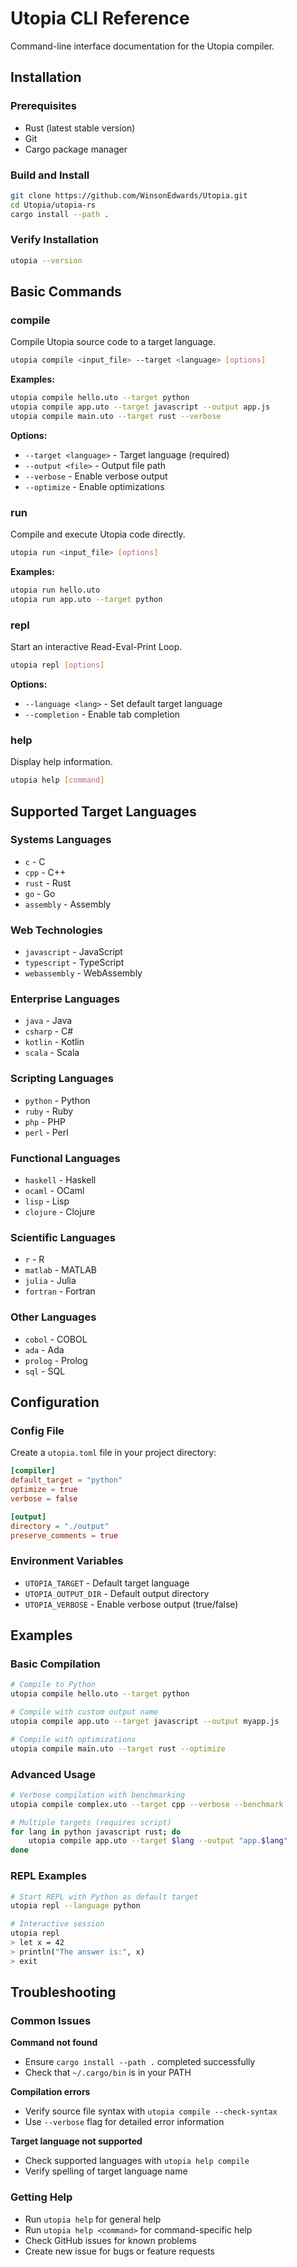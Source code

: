 # Utopia CLI Reference

Command-line interface documentation for the Utopia compiler.

## Installation

### Prerequisites

- Rust (latest stable version)
- Git
- Cargo package manager

### Build and Install

```bash
git clone https://github.com/WinsonEdwards/Utopia.git
cd Utopia/utopia-rs
cargo install --path .
```

### Verify Installation

```bash
utopia --version
```

## Basic Commands

### compile

Compile Utopia source code to a target language.

```bash
utopia compile <input_file> --target <language> [options]
```

**Examples:**
```bash
utopia compile hello.uto --target python
utopia compile app.uto --target javascript --output app.js
utopia compile main.uto --target rust --verbose
```

**Options:**
- `--target <language>` - Target language (required)
- `--output <file>` - Output file path
- `--verbose` - Enable verbose output
- `--optimize` - Enable optimizations

### run

Compile and execute Utopia code directly.

```bash
utopia run <input_file> [options]
```

**Examples:**
```bash
utopia run hello.uto
utopia run app.uto --target python
```

### repl

Start an interactive Read-Eval-Print Loop.

```bash
utopia repl [options]
```

**Options:**
- `--language <lang>` - Set default target language
- `--completion` - Enable tab completion

### help

Display help information.

```bash
utopia help [command]
```

## Supported Target Languages

### Systems Languages
- `c` - C
- `cpp` - C++
- `rust` - Rust
- `go` - Go
- `assembly` - Assembly

### Web Technologies
- `javascript` - JavaScript
- `typescript` - TypeScript
- `webassembly` - WebAssembly

### Enterprise Languages
- `java` - Java
- `csharp` - C#
- `kotlin` - Kotlin
- `scala` - Scala

### Scripting Languages
- `python` - Python
- `ruby` - Ruby
- `php` - PHP
- `perl` - Perl

### Functional Languages
- `haskell` - Haskell
- `ocaml` - OCaml
- `lisp` - Lisp
- `clojure` - Clojure

### Scientific Languages
- `r` - R
- `matlab` - MATLAB
- `julia` - Julia
- `fortran` - Fortran

### Other Languages
- `cobol` - COBOL
- `ada` - Ada
- `prolog` - Prolog
- `sql` - SQL

## Configuration

### Config File

Create a `utopia.toml` file in your project directory:

```toml
[compiler]
default_target = "python"
optimize = true
verbose = false

[output]
directory = "./output"
preserve_comments = true
```

### Environment Variables

- `UTOPIA_TARGET` - Default target language
- `UTOPIA_OUTPUT_DIR` - Default output directory
- `UTOPIA_VERBOSE` - Enable verbose output (true/false)

## Examples

### Basic Compilation

```bash
# Compile to Python
utopia compile hello.uto --target python

# Compile with custom output name
utopia compile app.uto --target javascript --output myapp.js

# Compile with optimizations
utopia compile main.uto --target rust --optimize
```

### Advanced Usage

```bash
# Verbose compilation with benchmarking
utopia compile complex.uto --target cpp --verbose --benchmark

# Multiple targets (requires script)
for lang in python javascript rust; do
    utopia compile app.uto --target $lang --output "app.$lang"
done
```

### REPL Examples

```bash
# Start REPL with Python as default target
utopia repl --language python

# Interactive session
utopia repl
> let x = 42
> println("The answer is:", x)
> exit
```

## Troubleshooting

### Common Issues

**Command not found**
- Ensure `cargo install --path .` completed successfully
- Check that `~/.cargo/bin` is in your PATH

**Compilation errors**
- Verify source file syntax with `utopia compile --check-syntax`
- Use `--verbose` flag for detailed error information

**Target language not supported**
- Check supported languages with `utopia help compile`
- Verify spelling of target language name

### Getting Help

- Run `utopia help` for general help
- Run `utopia help <command>` for command-specific help
- Check GitHub issues for known problems
- Create new issue for bugs or feature requests 